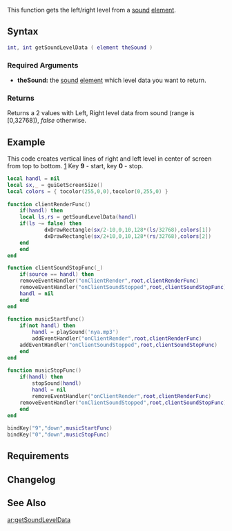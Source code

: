 This function gets the left/right level from a [sound](/sound.md "wikilink") [element](/element.md "wikilink").

Syntax
------

``` lua
int, int getSoundLevelData ( element theSound )
```

### Required Arguments

-   **theSound:** the [sound](/sound.md "wikilink") [element](/element.md "wikilink") which level data you want to return.

### Returns

Returns a 2 values with Left, Right level data from sound (range is \[0,32768\]), *false* otherwise.

Example
-------

This code creates vertical lines of right and left level in center of screen from top to bottom. [1](http://imageshack.com/a/img716/8689/4ud1.png) Key **9** - start, key **0** - stop.

``` lua
local handl = nil
local sx,_ = guiGetScreenSize()
local colors = { tocolor(255,0,0),tocolor(0,255,0) }
 
function clientRenderFunc()
    if(handl) then
    local ls,rs = getSoundLevelData(handl)
    if(ls ~= false) then
            dxDrawRectangle(sx/2-10,0,10,128*(ls/32768),colors[1])
            dxDrawRectangle(sx/2+10,0,10,128*(rs/32768),colors[2])
    end
    end
end

function clientSoundStopFunc(_)
    if(source == handl) then
    removeEventHandler("onClientRender",root,clientRenderFunc)
    removeEventHandler("onClientSoundStopped",root,clientSoundStopFunc)
    handl = nil
    end
end
 
function musicStartFunc()
    if(not handl) then
        handl = playSound('nya.mp3')
        addEventHandler("onClientRender",root,clientRenderFunc)
    addEventHandler("onClientSoundStopped",root,clientSoundStopFunc)
    end
end
 
function musicStopFunc()
    if(handl) then
        stopSound(handl)
        handl = nil
        removeEventHandler("onClientRender",root,clientRenderFunc)
    removeEventHandler("onClientSoundStopped",root,clientSoundStopFunc)
    end
end
 
bindKey("9","down",musicStartFunc)
bindKey("0","down",musicStopFunc)
```

Requirements
------------

Changelog
---------

See Also
--------

[ar:getSoundLevelData](/ar:getSoundLevelData.md "wikilink")
